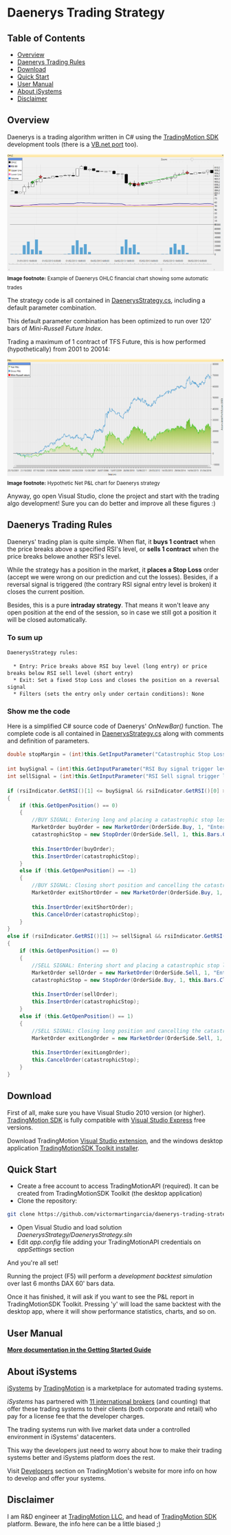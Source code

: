 Daenerys Trading Strategy
============================================

Table of Contents
----

* [Overview](#overview)
* [Daenerys Trading Rules](#daenerys-trading-rules)
* [Download](#download)
* [Quick Start](#quick-start)
* [User Manual](#user-manual)
* [About iSystems](#about-isystems)
* [Disclaimer](#disclaimer)

Overview
----

Daenerys is a trading algorithm written in C# using the [TradingMotion SDK] development tools (there is a [VB.net port] too).

![OHLC example chart](markdown_files/OHLC.png)
<sub>__Image footnote:__ Example of Daenerys OHLC financial chart showing some automatic trades</sub>

The strategy code is all contained in [DaenerysStrategy.cs], including a default parameter combination.

This default parameter combination has been optimized to run over 120' bars of _Mini-Russell Future Index_.

Trading a maximum of 1 contract of TFS Future, this is how performed (hypothetically) from 2001 to 20014:

![Net P&L chart](markdown_files/PL.png)
<sub>__Image footnote:__ Hypothetic Net P&L chart for Daenerys strategy</sub>

Anyway, go open Visual Studio, clone the project and start with the trading algo development! Sure you can do better and improve all these figures :)

Daenerys Trading Rules
----

Daenerys' trading plan is quite simple. When flat, it __buys 1 contract__ when the price breaks above a specified RSI's level, or __sells 1 contract__ when the price breaks belowe another RSI's level.

While the strategy has a position in the market, it __places a Stop Loss__ order (accept we were wrong on our prediction and cut the losses). Besides, if a reversal signal is triggered (the contrary RSI signal entry level is broken) it closes the current position.

Besides, this is a pure __intraday strategy__. That means it won't leave any open position at the end of the session, so in case we still got a position it will be closed automatically.

### To sum up ###
```
DaenerysStrategy rules:

  * Entry: Price breaks above RSI buy level (long entry) or price breaks below RSI sell level (short entry)
  * Exit: Set a fixed Stop Loss and closes the position on a reversal signal
  * Filters (sets the entry only under certain conditions): None
```

### Show me the code ###

Here is a simplified C# source code of Daenerys' _OnNewBar()_ function. The complete code is all contained in [DaenerysStrategy.cs] along with comments and definition of parameters.

```csharp
double stopMargin = (int)this.GetInputParameter("Catastrophic Stop Loss ticks distance") * this.GetMainChart().Symbol.TickSize;

int buySignal = (int)this.GetInputParameter("RSI Buy signal trigger level");
int sellSignal = (int)this.GetInputParameter("RSI Sell signal trigger level");

if (rsiIndicator.GetRSI()[1] <= buySignal && rsiIndicator.GetRSI()[0] > buySignal && this.GetOpenPosition() != 1)
{
    if (this.GetOpenPosition() == 0)
    {
        //BUY SIGNAL: Entering long and placing a catastrophic stop loss
        MarketOrder buyOrder = new MarketOrder(OrderSide.Buy, 1, "Enter long position");
        catastrophicStop = new StopOrder(OrderSide.Sell, 1, this.Bars.Close[0] - stopMargin, "Catastrophic stop long exit");

        this.InsertOrder(buyOrder);
        this.InsertOrder(catastrophicStop);
    }
    else if (this.GetOpenPosition() == -1)
    {
        //BUY SIGNAL: Closing short position and cancelling the catastrophic stop loss order
        MarketOrder exitShortOrder = new MarketOrder(OrderSide.Buy, 1, "Exit short position (reversal exit signal)");

        this.InsertOrder(exitShortOrder);
        this.CancelOrder(catastrophicStop);
    }
}
else if (rsiIndicator.GetRSI()[1] >= sellSignal && rsiIndicator.GetRSI()[0] < sellSignal && this.GetOpenPosition() != -1)
{
    if (this.GetOpenPosition() == 0)
    {
        //SELL SIGNAL: Entering short and placing a catastrophic stop loss
        MarketOrder sellOrder = new MarketOrder(OrderSide.Sell, 1, "Enter short position");
        catastrophicStop = new StopOrder(OrderSide.Buy, 1, this.Bars.Close[0] + stopMargin, "Catastrophic stop short exit");

        this.InsertOrder(sellOrder);
        this.InsertOrder(catastrophicStop);
    }
    else if (this.GetOpenPosition() == 1)
    {
        //SELL SIGNAL: Closing long position and cancelling the catastrophic stop loss order
        MarketOrder exitLongOrder = new MarketOrder(OrderSide.Sell, 1, "Exit long position (reversal exit signal)");

        this.InsertOrder(exitLongOrder);
        this.CancelOrder(catastrophicStop);
    }
}
```

Download
----

First of all, make sure you have Visual Studio 2010 version (or higher). [TradingMotion SDK] is fully compatible with [Visual Studio Express] free versions.

Download TradingMotion [Visual Studio extension], and the windows desktop application [TradingMotionSDK Toolkit installer].


Quick Start
----

* Create a free account to access TradingMotionAPI (required). It can be created from TradingMotionSDK Toolkit (the desktop application)
* Clone the repository:
```sh
git clone https://github.com/victormartingarcia/daenerys-trading-strategy-csharp
```
* Open Visual Studio and load solution _DaenerysStrategy/DaenerysStrategy.sln_
* Edit _app.config_ file adding your TradingMotionAPI credentials on _appSettings_ section

And you're all set!

Running the project (F5) will perform a _development backtest simulation_ over last 6 months DAX 60' bars data.

Once it has finished, it will ask if you want to see the P&L report in TradingMotionSDK Toolkit. Pressing 'y' will load the same backtest with the desktop app, where it will show performance statistics, charts, and so on.

User Manual
----

__[More documentation in the Getting Started Guide]__

About iSystems
----

[iSystems] by [TradingMotion] is a marketplace for automated trading systems.

_iSystems_ has partnered with [11 international brokers](http://www.tradingmotion.com/Brokers) (and counting) that offer these trading systems to their clients (both corporate and retail) who pay for a license fee that the developer charges.

The trading systems run with live market data under a controlled environment in iSystems' datacenters.

This way the developers just need to worry about how to make their trading systems better and iSystems platform does the rest.

Visit [Developers] section on TradingMotion's website for more info on how to develop and offer your systems.

Disclaimer
----

I am R&D engineer at [TradingMotion LLC], and head of [TradingMotion SDK] platform. Beware, the info here can be a little biased ;)

  [VB.net port]: https://github.com/victormartingarcia/daenerys-trading-strategy-vbnet
  [TradingMotion SDK]: http://sdk.tradingmotion.com
  [DaenerysStrategy.cs]: DaenerysStrategy/DaenerysStrategy.cs
  [iSystems platform]: https://www.isystems.com
  [iSystems.com]: https://www.isystems.com
  [iSystems]: https://www.isystems.com
  [TradingMotion LLC]: http://www.tradingmotion.com
  [TradingMotion]: http://www.tradingmotion.com
  [Developers]: http://www.tradingmotion.com/Strategies/Developers
  [Visual Studio Express]: http://www.visualstudio.com/en-us/downloads#d-2010-express
  [TradingMotion SDK website]: http://sdk.tradingmotion.com
  [TradingMotionSDK Toolkit installer]: http://sdk.tradingmotion.com/files/TradingMotionSDKInstaller.msi
  [Visual Studio extension]: http://sdk.tradingmotion.com/files/TradingMotionSDK_VisualStudio.vsix
  [More documentation in the Getting Started Guide]: http://sdk.tradingmotion.com/GettingStarted
